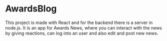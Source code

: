 # AwardsBlog

This project is made with React and for the backend there is a server in node.js. It is an app for Awards News, where you can interact with the news by giving reactions, can log into an user and also edit and post new news.
